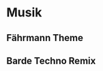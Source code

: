 <script setup lang="ts">
import YouTubeEmbed from '../code/components/YouTubeEmbed.vue';
</script>
# Musik

## Fährmann Theme

<YouTubeEmbed src="" />

## Barde Techno Remix

<YouTubeEmbed src="" />
